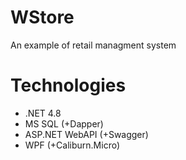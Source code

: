 # WStore
 An example of retail managment system 

# Technologies
- .NET 4.8
- MS SQL (+Dapper)
- ASP.NET WebAPI (+Swagger)
- WPF (+Caliburn.Micro)
